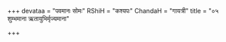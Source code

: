 +++
devataa = "पवमानः सोमः"
RShiH = "कश्यपः"
ChandaH = "गायत्री"
title = "०५ शुम्भमाना ऋतायुभिर्मृज्यमाना"

+++
